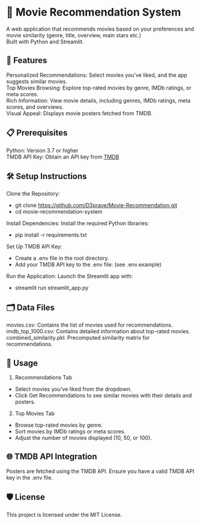 # **🎥 Movie Recommendation System**

A web application that recommends movies based on your preferences and movie similarity (genre, title, overview, main stars etc.)  
Built with Python and Streamlit.

## **🚀 Features**

Personalized Recommendations: Select movies you've liked, and the app suggests similar movies.  
Top Movies Browsing: Explore top-rated movies by genre, IMDb ratings, or meta scores.  
Rich Information: View movie details, including genres, IMDb ratings, meta scores, and overviews.  
Visual Appeal: Displays movie posters fetched from TMDB.

## **📋 Prerequisites**

Python: Version 3.7 or higher  
TMDB API Key: Obtain an API key from [TMDB](https://developer.themoviedb.org/docs/getting-started)

## **🛠️ Setup Instructions**

Clone the Repository:
- git clone https://github.com/D3prave/Movie-Recommendation.git
- cd movie-recommendation-system

Install Dependencies: Install the required Python libraries:
- pip install -r requirements.txt

Set Up TMDB API Key:  
- Create a .env file in the root directory.  
- Add your TMDB API key to the .env file: (see .env.example)

Run the Application: Launch the Streamlit app with:
- streamlit run streamlit_app.py

## **🗂️ Data Files**

movies.csv: Contains the list of movies used for recommendations.  
imdb_top_1000.csv: Contains detailed information about top-rated movies.  
combined_similarity.pkl: Precomputed similarity matrix for recommendations.  

## **📖 Usage**

1. Recommendations Tab  
- Select movies you've liked from the dropdown.  
- Click Get Recommendations to see similar movies with their details and posters.
2. Top Movies Tab  
- Browse top-rated movies by genre.  
- Sort movies by IMDb ratings or meta scores.  
- Adjust the number of movies displayed (10, 50, or 100).

## **🌐 TMDB API Integration**

Posters are fetched using the TMDB API. Ensure you have a valid TMDB API key in the .env file.

## **🛡️ License**

This project is licensed under the MIT License.
